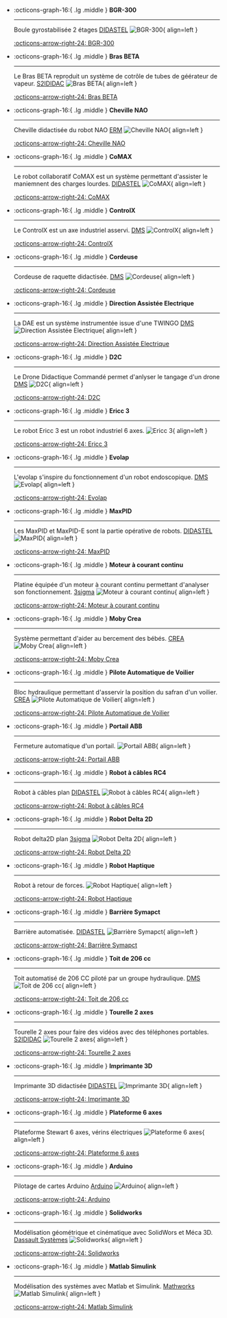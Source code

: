 <div class="grid cards" markdown> 

-   :octicons-graph-16:{ .lg .middle } __BGR-300__
 
    --- 
 
    Boule gyrostabilisée 2 étages [DIDASTEL](http://www.didastel.fr/)
    ![BGR-300](../img/bgr-300.png){ align=left } 
 
    [:octicons-arrow-right-24: BGR-300](bgr-300) 

-   :octicons-graph-16:{ .lg .middle } __Bras BETA__
 
    --- 
 
    Le Bras BETA reproduit un système de cotrôle de tubes de géérateur de vapeur. [S2IDIDAC](https://s2ididac.com/)
    ![Bras BETA](../img/bras-beta.png){ align=left } 
 
    [:octicons-arrow-right-24: Bras BETA](bras-beta) 

-   :octicons-graph-16:{ .lg .middle } __Cheville NAO__
 
    --- 
 
    Cheville didactisée du robot NAO [ERM](https://www.erm-automatismes.com/)
    ![Cheville NAO](../img/cheville-nao.png){ align=left } 
 
    [:octicons-arrow-right-24: Cheville NAO](cheville-nao) 

-   :octicons-graph-16:{ .lg .middle } __CoMAX__
 
    --- 
 
    Le robot collaboratif CoMAX est un système permettant d'assister le maniemnent des charges lourdes. [DIDASTEL](http://www.didastel.fr/)
    ![CoMAX](../img/comax.png){ align=left } 
 
    [:octicons-arrow-right-24: CoMAX](comax) 

-   :octicons-graph-16:{ .lg .middle } __ControlX__
 
    --- 
 
    Le ControlX est un axe industriel asservi. [DMS](https://www.dmseducation.eu/)
    ![ControlX](../img/controlx.png){ align=left } 
 
    [:octicons-arrow-right-24: ControlX](controlx) 

-   :octicons-graph-16:{ .lg .middle } __Cordeuse__
 
    --- 
 
    Cordeuse de raquette didactisée. [DMS](https://www.dmseducation.eu/)
    ![Cordeuse](../img/cordeuse.png){ align=left } 
 
    [:octicons-arrow-right-24: Cordeuse](cordeuse) 

-   :octicons-graph-16:{ .lg .middle } __Direction Assistée Electrique__
 
    --- 
 
    La DAE est un système instrumentée issue d'une TWINGO [DMS](https://www.dmseducation.eu/)
    ![Direction Assistée Electrique](../img/dae.png){ align=left } 
 
    [:octicons-arrow-right-24: Direction Assistée Electrique](dae) 

-   :octicons-graph-16:{ .lg .middle } __D2C__
 
    --- 
 
    Le Drone Didactique Commandé permet d'anlyser le tangage d'un drone [DMS](https://www.dmseducation.eu/)
    ![D2C](../img/d2c.png){ align=left } 
 
    [:octicons-arrow-right-24: D2C](d2c) 

-   :octicons-graph-16:{ .lg .middle } __Ericc 3__
 
    --- 
 
    Le robot Ericc 3 est un robot industriel 6 axes. []()
    ![Ericc 3](../img/ericc.png){ align=left } 
 
    [:octicons-arrow-right-24: Ericc 3](ericc) 

-   :octicons-graph-16:{ .lg .middle } __Evolap__
 
    --- 
 
    L'evolap s'inspire du fonctionnement d'un robot endoscopique. [DMS](https://www.dmseducation.eu/)
    ![Evolap](../img/evolap.png){ align=left } 
 
    [:octicons-arrow-right-24: Evolap](evolap) 

-   :octicons-graph-16:{ .lg .middle } __MaxPID__
 
    --- 
 
    Les MaxPID et MaxPID-E sont la partie opérative de robots. [DIDASTEL](http://www.didastel.fr/)
    ![MaxPID](../img/maxpid.png){ align=left } 
 
    [:octicons-arrow-right-24: MaxPID](maxpid) 

-   :octicons-graph-16:{ .lg .middle } __Moteur à courant continu__
 
    --- 
 
    Platine équipée d'un moteur à courant continu permettant d'analyser son fonctionnement. [3sigma](https://3sigma.fr/Accueil.html)
    ![Moteur à courant continu](../img/moteurcc.png){ align=left } 
 
    [:octicons-arrow-right-24: Moteur à courant continu](moteurcc) 

-   :octicons-graph-16:{ .lg .middle } __Moby Crea__
 
    --- 
 
    Système permettant d'aider au bercement des bébés. [CREA](https://crea-technologie.com/fr/)
    ![Moby Crea](../img/moby-crea.png){ align=left } 
 
    [:octicons-arrow-right-24: Moby Crea](moby-crea) 

-   :octicons-graph-16:{ .lg .middle } __Pilote Automatique de Voilier__
 
    --- 
 
    Bloc hydraulique permettant d'asservir la position du safran d'un voilier. [CREA](https://crea-technologie.com/fr/)
    ![Pilote Automatique de Voilier](../img/pilote-auto.png){ align=left } 
 
    [:octicons-arrow-right-24: Pilote Automatique de Voilier](pilote-auto) 

-   :octicons-graph-16:{ .lg .middle } __Portail ABB__
 
    --- 
 
    Fermeture automatique d'un portail. []()
    ![Portail ABB](../img/portail.png){ align=left } 
 
    [:octicons-arrow-right-24: Portail ABB](portail) 

-   :octicons-graph-16:{ .lg .middle } __Robot à câbles RC4__
 
    --- 
 
    Robot à câbles plan [DIDASTEL](http://www.didastel.fr/)
    ![Robot à câbles RC4](../img/rc4.png){ align=left } 
 
    [:octicons-arrow-right-24: Robot à câbles RC4](rc4) 

-   :octicons-graph-16:{ .lg .middle } __Robot Delta 2D__
 
    --- 
 
    Robot delta2D plan [3sigma](https://3sigma.fr/Accueil.html)
    ![Robot Delta 2D](../img/robot-delta.png){ align=left } 
 
    [:octicons-arrow-right-24: Robot Delta 2D](robot-delta) 

-   :octicons-graph-16:{ .lg .middle } __Robot Haptique__
 
    --- 
 
    Robot à retour de forces. []()
    ![Robot Haptique](../img/robot-haptique.png){ align=left } 
 
    [:octicons-arrow-right-24: Robot Haptique](robot-haptique) 

-   :octicons-graph-16:{ .lg .middle } __Barrière Symapct__
 
    --- 
 
    Barrière automatisée. [DIDASTEL](http://www.didastel.fr/)
    ![Barrière Symapct](../img/sympact.png){ align=left } 
 
    [:octicons-arrow-right-24: Barrière Symapct](sympact) 

-   :octicons-graph-16:{ .lg .middle } __Toit de 206 cc__
 
    --- 
 
    Toit automatisé de 206 CC piloté par un groupe hydraulique. [DMS](https://www.dmseducation.eu/)
    ![Toit de 206 cc](../img/toit-202.png){ align=left } 
 
    [:octicons-arrow-right-24: Toit de 206 cc](toit-206) 

-   :octicons-graph-16:{ .lg .middle } __Tourelle 2 axes__
 
    --- 
 
    Tourelle 2 axes pour faire des vidéos avec des téléphones portables. [S2IDIDAC](https://s2ididac.com/)
    ![Tourelle 2 axes](../img/tourelle.png){ align=left } 
 
    [:octicons-arrow-right-24: Tourelle 2 axes](tourelle) 

-   :octicons-graph-16:{ .lg .middle } __Imprimante 3D__
 
    --- 
 
    Imprimante 3D didactisée [DIDASTEL](http://www.didastel.fr/)
    ![Imprimante 3D](../img/.png){ align=left } 
 
    [:octicons-arrow-right-24: Imprimante 3D](i3d) 

-   :octicons-graph-16:{ .lg .middle } __Plateforme 6 axes__
 
    --- 
 
    Plateforme Stewart 6 axes, vérins électriques []()
    ![Plateforme 6 axes](../img/plateforme.png){ align=left } 
 
    [:octicons-arrow-right-24: Plateforme 6 axes](plateforme) 

-   :octicons-graph-16:{ .lg .middle } __Arduino__
 
    --- 
 
    Pilotage de cartes Arduino [Arduino](https://www.arduino.cc/)
    ![Arduino](../img/arduino.png){ align=left } 
 
    [:octicons-arrow-right-24: Arduino](arduino) 

-   :octicons-graph-16:{ .lg .middle } __Solidworks__
 
    --- 
 
    Modélisation géométrique et cinématique avec SolidWors et Méca 3D. [Dassault Systèmes](https://www.3ds.com/fr/)
    ![Solidworks](../img/sw.svg){ align=left } 
 
    [:octicons-arrow-right-24: Solidworks](sw) 

-   :octicons-graph-16:{ .lg .middle } __Matlab Simulink__
 
    --- 
 
    Modélisation des systèmes avec Matlab et Simulink. [Mathworks](https://fr.mathworks.com/)
    ![Matlab Simulink](../img/matlab.svg){ align=left } 
 
    [:octicons-arrow-right-24: Matlab Simulink](matlab) 

